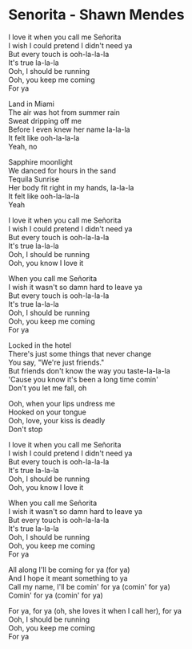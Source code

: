# Senorita - Shawn Mendes

I love it when you call me Señorita\
I wish I could pretend I didn't need ya\
But every touch is ooh-la-la-la\
It's true la-la-la\
Ooh, I should be running\
Ooh, you keep me coming\
For ya

Land in Miami\
The air was hot from summer rain\
Sweat dripping off me\
Before I even knew her name la-la-la\
It felt like ooh-la-la-la\
Yeah, no

Sapphire moonlight\
We danced for hours in the sand\
Tequila Sunrise\
Her body fit right in my hands, la-la-la\
It felt like ooh-la-la-la\
Yeah

I love it when you call me Señorita\
I wish I could pretend I didn't need ya\
But every touch is ooh-la-la-la\
It's true la-la-la\
Ooh, I should be running\
Ooh, you know I love it

When you call me Señorita\
I wish it wasn't so damn hard to leave ya\
But every touch is ooh-la-la-la\
It's true la-la-la\
Ooh, I should be running\
Ooh, you keep me coming\
For ya

Locked in the hotel\
There's just some things that never change\
You say, "We're just friends."\
But friends don't know the way you taste-la-la-la\
'Cause you know it's been a long time comin'\
Don't you let me fall, oh

Ooh, when your lips undress me\
Hooked on your tongue\
Ooh, love, your kiss is deadly\
Don't stop

I love it when you call me Señorita\
I wish I could pretend I didn't need ya\
But every touch is ooh-la-la-la\
It's true la-la-la\
Ooh, I should be running\
Ooh, you know I love it

When you call me Señorita\
I wish it wasn't so damn hard to leave ya\
But every touch is ooh-la-la-la\
It's true la-la-la\
Ooh, I should be running\
Ooh, you keep me coming\
For ya

All along I'll be coming for ya (for ya)\
And I hope it meant something to ya\
Call my name, I'll be comin' for ya (comin' for ya)\
Comin' for ya (comin' for ya)

For ya, for ya (oh, she loves it when I call her), for ya\
Ooh, I should be running\
Ooh, you keep me coming\
For ya